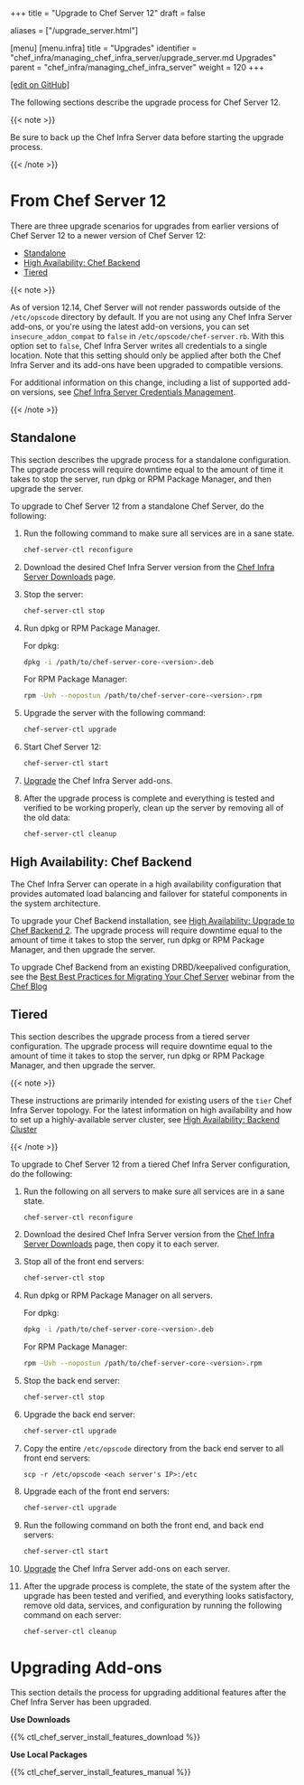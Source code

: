 +++
title = "Upgrade to Chef Server 12"
draft = false

aliases = ["/upgrade_server.html"]

[menu]
  [menu.infra]
    title = "Upgrades"
    identifier = "chef_infra/managing_chef_infra_server/upgrade_server.md Upgrades"
    parent = "chef_infra/managing_chef_infra_server"
    weight = 120
+++

[\[edit on GitHub\]](https://github.com/chef/chef-web-docs/blob/master/content/upgrade_server.md)

The following sections describe the upgrade process for Chef Server 12.

{{< note >}}

Be sure to back up the Chef Infra Server data before starting the
upgrade process.

{{< /note >}}

From Chef Server 12
===================

There are three upgrade scenarios for upgrades from earlier versions of
Chef Server 12 to a newer version of Chef Server 12:

-   [Standalone](/upgrade_server/#standalone)
-   [High Availability: Chef
    Backend](/upgrade_server/#high-availability-chef-backend)
-   [Tiered](/upgrade_server/#tiered)

{{< note >}}

As of version 12.14, Chef Server will not render passwords outside of
the `/etc/opscode` directory by default. If you are not using any Chef
Infra Server add-ons, or you're using the latest add-on versions, you
can set `insecure_addon_compat` to `false` in
`/etc/opscode/chef-server.rb`. With this option set to `false`, Chef
Infra Server writes all credentials to a single location. Note that this
setting should only be applied after both the Chef Infra Server and its
add-ons have been upgraded to compatible versions.

For additional information on this change, including a list of supported
add-on versions, see [Chef Infra Server Credentials
Management](/server_security/#chef-infra-server-credentials-management).

{{< /note >}}

Standalone
----------

This section describes the upgrade process for a standalone
configuration. The upgrade process will require downtime equal to the
amount of time it takes to stop the server, run dpkg or RPM Package
Manager, and then upgrade the server.

To upgrade to Chef Server 12 from a standalone Chef Server, do the
following:

1.  Run the following command to make sure all services are in a sane
    state.

    ``` bash
    chef-server-ctl reconfigure
    ```

2.  Download the desired Chef Infra Server version from the [Chef Infra
    Server Downloads](https://downloads.chef.io/chef-server) page.

3.  Stop the server:

    ``` bash
    chef-server-ctl stop
    ```

4.  Run dpkg or RPM Package Manager.

    For dpkg:

    ``` bash
    dpkg -i /path/to/chef-server-core-<version>.deb
    ```

    For RPM Package Manager:

    ``` bash
    rpm -Uvh --nopostun /path/to/chef-server-core-<version>.rpm
    ```

5.  Upgrade the server with the following command:

    ``` bash
    chef-server-ctl upgrade
    ```

6.  Start Chef Server 12:

    ``` bash
    chef-server-ctl start
    ```

7.  [Upgrade](#upgrading-add-ons) the Chef Infra
    Server add-ons.

8.  After the upgrade process is complete and everything is tested and
    verified to be working properly, clean up the server by removing all
    of the old data:

    ``` bash
    chef-server-ctl cleanup
    ```

High Availability: Chef Backend
-------------------------------

The Chef Infra Server can operate in a high availability configuration
that provides automated load balancing and failover for stateful
components in the system architecture.

To upgrade your Chef Backend installation, see [High Availability:
Upgrade to Chef Backend 2](/upgrade_server_ha_v2/). The upgrade
process will require downtime equal to the amount of time it takes to
stop the server, run dpkg or RPM Package Manager, and then upgrade the
server.

To upgrade Chef Backend from an existing DRBD/keepalived configuration,
see the [Best Best Practices for Migrating Your Chef
Server](https://blog.chef.io/2018/04/06/best-practices-for-migrating-your-chef-server/)
webinar from the [Chef Blog](https://blog.chef.io/)

Tiered
------

This section describes the upgrade process from a tiered server
configuration. The upgrade process will require downtime equal to the
amount of time it takes to stop the server, run dpkg or RPM Package
Manager, and then upgrade the server.

{{< note >}}

These instructions are primarily intended for existing users of the
`tier` Chef Infra Server topology. For the latest information on high
availability and how to set up a highly-available server cluster, see
[High Availability: Backend Cluster](/install_server_ha/)

{{< /note >}}

To upgrade to Chef Server 12 from a tiered Chef Infra Server
configuration, do the following:

1.  Run the following on all servers to make sure all services are in a
    sane state.

    ``` bash
    chef-server-ctl reconfigure
    ```

2.  Download the desired Chef Infra Server version from the [Chef Infra
    Server Downloads](https://downloads.chef.io/chef-server) page, then
    copy it to each server.

3.  Stop all of the front end servers:

    ``` bash
    chef-server-ctl stop
    ```

4.  Run dpkg or RPM Package Manager on all servers.

    For dpkg:

    ``` bash
    dpkg -i /path/to/chef-server-core-<version>.deb
    ```

    For RPM Package Manager:

    ``` bash
    rpm -Uvh --nopostun /path/to/chef-server-core-<version>.rpm
    ```

5.  Stop the back end server:

    ``` bash
    chef-server-ctl stop
    ```

6.  Upgrade the back end server:

    ``` bash
    chef-server-ctl upgrade
    ```

7.  Copy the entire `/etc/opscode` directory from the back end server to
    all front end servers:

    ``` none
    scp -r /etc/opscode <each server's IP>:/etc
    ```

8.  Upgrade each of the front end servers:

    ``` bash
    chef-server-ctl upgrade
    ```

9.  Run the following command on both the front end, and back end
    servers:

    ``` bash
    chef-server-ctl start
    ```

10. [Upgrade](#upgrading-add-ons) the Chef Infra
    Server add-ons on each server.

11. After the upgrade process is complete, the state of the system after
    the upgrade has been tested and verified, and everything looks
    satisfactory, remove old data, services, and configuration by
    running the following command on each server:

    ``` bash
    chef-server-ctl cleanup
    ```

Upgrading Add-ons
=================

This section details the process for upgrading additional features after
the Chef Infra Server has been upgraded.

**Use Downloads**

{{% ctl_chef_server_install_features_download %}}

**Use Local Packages**

{{% ctl_chef_server_install_features_manual %}}
